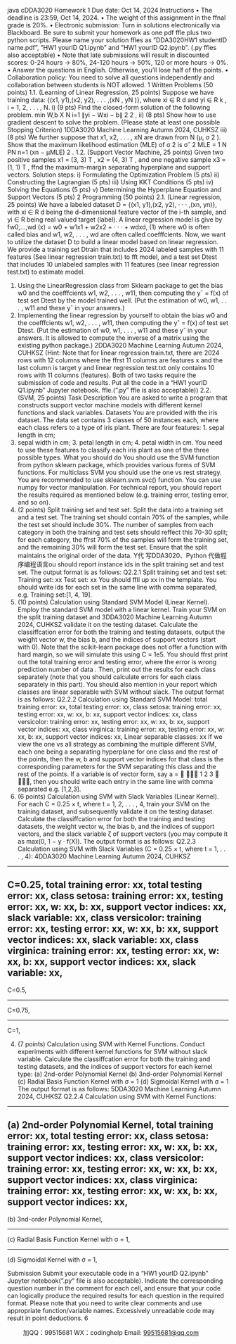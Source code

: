 java cDDA3020 Homework 1
Due date: Oct 14, 2024
Instructions
• The deadline is 23:59, Oct 14, 2024.
• The weight of this assignment in the ffnal grade is 20%.
• Electronic submission: Turn in solutions electronically via Blackboard. Be sure to submit
 your homework as one pdf ffle plus two python scripts. Please name your solution ffles as
”DDA3020HW1 studentID name.pdf”, ”HW1 yourID Q1.ipynb” and ”HW1 yourID Q2.ipynb”.
(.py ffles also acceptable)
• Note that late submissions will result in discounted scores: 0-24 hours → 80%, 24-120 hours
→ 50%, 120 or more hours → 0%.
• Answer the questions in English. Otherwise, you’ll lose half of the points.
• Collaboration policy: You need to solve all questions independently and collaboration between
students is NOT allowed.
1 Written Problems (50 points)
1.1. (Learning of Linear Regression, 25 points) Suppose we have training data:
{(x1, y1),(x2, y2), . . . ,(xN , yN )},
where xi ∈ R
d and yi ∈ R
k
, i = 1, 2, . . . , N.
i) (9 pts) Find the closed-form solution of the following problem.
min
W,b
X
N
i=1
∥yi − Wxi − b∥
2
2
,
ii) (8 pts) Show how to use gradient descent to solve the problem. (Please state at least one
possible Stopping Criterion)
1DDA3020 Machine Learning Autumn 2024, CUHKSZ
iii) (8 pts) We further suppose that x1, x2, . . . , xN are drawn from N (µ, σ
2
). Show that the
maximum likelihood estimation (MLE) of σ
2
is σˆ
2
MLE =
1
N
PN
n=1
(xn − µMLE)
2
.
1.2. (Support Vector Machine, 25 points) Given two positive samples x1 = (3, 3)
T
, x2 =
(4, 3)
T
, and one negative sample x3 = (1, 1)
T
, ffnd the maximum-margin separating hyperplane and
support vectors.
Solution steps:
i) Formulating the Optimization Problem (5 pts)
ii) Constructing the Lagrangian (5 pts)
iii) Using KKT Conditions (5 pts)
iv) Solving the Equations (5 pts)
v) Determining the Hyperplane Equation and Support Vectors (5 pts)
2 Programming (50 points)
2.1. (Linear regression, 25 points) We have a labeled dataset D = {(x1, y1),(x2, y2),
· · · ,(xn, yn)}, with xi ∈ R
d being the d-dimensional feature vector of the i-th sample, and yi ∈ R
being real valued target (label).
A linear regression model is give by
fw0,...,wd
(x) = w0 + w1x1 + w2x2 + · · · + wdxd, (1)
where w0 is often called bias and w1, w2, . . . , wd are often called coefffcients.
Now, we want to utilize the dataset D to build a linear model based on linear regression.
We provide a training set Dtrain that includes 2024 labeled samples with 11 features (See linear
 regression train.txt) to fft model, and a test set Dtest that includes 10 unlabeled samples with
11 features (see linear regression test.txt) to estimate model.
1. Using the LinearRegression class from Sklearn package to get the bias w0 and the coefffcients
w1, w2, . . . , w11, then computing the yˆ = f(x) of test set Dtest by the model trained well. (Put
the estimation of w0, w1, . . . , w11 and these yˆ in your answers.)
2. Implementing the linear regression by yourself to obtain the bias w0 and the coefffcients
w1, w2, . . . , w11, then computing the yˆ = f(x) of test set Dtest. (Put the estimation of
w0, w1, . . . , w11 and these yˆ in your answers. It is allowed to compute the inverse of a matrix
using the existing python package.)
2DDA3020 Machine Learning Autumn 2024, CUHKSZ
(Hint: Note that for linear regression train.txt, there are 2024 rows with 12 columns where the
ffrst 11 columns are features x and the last column is target y and linear regression test.txt
only contains 10 rows with 11 columns (features). Both of two tasks require the submission of
code and results. Put all the code in a “HW1 yourID Q1.ipynb” Jupyter notebook. ffle.(”.py”
ffle is also acceptable))
2.2. (SVM, 25 points)
Task Description You are asked to write a program that constructs support vector machine
models with different kernel functions and slack variables.
Datasets You are provided with the iris dataset. The data set contains 3 classes of 50 instances
each, where each class refers to a type of iris plant. There are four features: 1. sepal length in cm;
2. sepal width in cm; 3. petal length in cm; 4. petal width in cm. You need to use these features
to classify each iris plant as one of the three possible types.
What you should do You should use the SVM function from python sklearn package, which
provides various forms of SVM functions. For multiclass SVM you should use the one vs rest
strategy. You are recommended to use sklearn.svm.svc() function. You can use numpy for vector
manipulation. For technical report, you should report the results required as mentioned below (e.g.
training error, testing error, and so on).
1. (2 points) Split training set and test set. Split the data into a training set and a test set.
The training set should contain 70% of the samples, while the test set should include 30%.
The number of samples from each category in both the training and test sets should reffect
this 70-30 split; for each category, the ffrst 70% of the samples will form the training set, and
the remaining 30% will form the test set. Ensure that the split maintains the original order
of the data. Y代 写DDA3020、Python
代做程序编程语言ou should report instance ids in the split training set and test set. The output
format is as follows:
Q2.2.1 Split training set and test set:
Training set: xx
Test set: xx
You should ffll up xx in the template. You should write ids for each set in the same line with
comma separated, e.g. Training set:[1, 4, 19].
2. (10 points) Calculation using Standard SVM Model (Linear Kernel). Employ the
standard SVM model with a linear kernel. Train your SVM on the split training dataset and
3DDA3020 Machine Learning Autumn 2024, CUHKSZ
validate it on the testing dataset. Calculate the classiffcation error for both the training and
testing datasets, output the weight vector w, the bias b, and the indices of support vectors
(start with 0). Note that the scikit-learn package does not offer a function with hard margin,
so we will simulate this using C = 1e5. You should ffrst print out the total training error
and testing error, where the error is
wrong prediction
number of data
. Then, print out the results for each class
separately (note that you should calculate errors for each class separately in this part). You
should also mention in your report which classes are linear separable with SVM without slack.
The output format is as follows:
Q2.2.2 Calculation using Standard SVM Model:
total training error: xx, total testing error: xx,
class setosa:
training error: xx, testing error: xx,
w: xx, b: xx,
support vector indices: xx,
class versicolor:
training error: xx, testing error: xx,
w: xx, b: xx,
support vector indices: xx,
class virginica:
training error: xx, testing error: xx,
w: xx, b: xx,
support vector indices: xx,
Linear separable classes: xx
If we view the one vs all strategy as combining the multiple different SVM, each one being
a separating hyperplane for one class and the rest of the points, then the w, b and support
vector indices for that class is the corresponding parameters for the SVM separating this class
and the rest of the points. If a variable is of vector form, say a =


1
2
3

, then you should write
each entry in the same line with comma separated e.g. [1,2,3].
3. (6 points) Calculation using SVM with Slack Variables (Linear Kernel). For each
C = 0.25 × t, where t = 1, 2, . . . , 4, train your SVM on the training dataset, and subsequently
validate it on the testing dataset. Calculate the classiffcation error for both the training and
testing datasets, the weight vector w, the bias b, and the indices of support vectors, and the
slack variable ζ of support vectors (you may compute it as max(0, 1 − y · f(X)). The output
format is as follows:
Q2.2.3 Calculation using SVM with Slack Variables (C = 0.25 × t, where t = 1, . . . , 4):
4DDA3020 Machine Learning Autumn 2024, CUHKSZ
-------------------------------------------
C=0.25,
total training error: xx, total testing error: xx,
class setosa:
training error: xx, testing error: xx,
w: xx, b: xx,
support vector indices: xx,
slack variable: xx,
class versicolor:
training error: xx, testing error: xx,
w: xx, b: xx,
support vector indices: xx,
slack variable: xx,
class virginica:
training error: xx, testing error: xx,
w: xx, b: xx,
support vector indices: xx,
slack variable: xx,
-------------------------------------------
C=0.5,

-------------------------------------------
C=0.75,

-------------------------------------------
C=1,

4. (7 points) Calculation using SVM with Kernel Functions. Conduct experiments with
different kernel functions for SVM without slack variable. Calculate the classiffcation error
for both the training and testing datasets, and the indices of support vectors for each kernel
type:
(a) 2nd-order Polynomial Kernel
(b) 3nd-order Polynomial Kernel
(c) Radial Basis Function Kernel with σ = 1
(d) Sigmoidal Kernel with σ = 1
The output format is as follows:
5DDA3020 Machine Learning Autumn 2024, CUHKSZ
Q2.2.4 Calculation using SVM with Kernel Functions:
-------------------------------------------
(a) 2nd-order Polynomial Kernel,
total training error: xx, total testing error: xx,
class setosa:
training error: xx, testing error: xx,
w: xx, b: xx,
support vector indices: xx,
class versicolor:
training error: xx, testing error: xx,
w: xx, b: xx,
support vector indices: xx,
class virginica:
training error: xx, testing error: xx,
w: xx, b: xx,
support vector indices: xx,
-------------------------------------------
(b) 3nd-order Polynomial Kernel,

-------------------------------------------
(c) Radial Basis Function Kernel with σ = 1,

-------------------------------------------
(d) Sigmoidal Kernel with σ = 1,

Submission Submit your executable code in a “HW1 yourID Q2.ipynb” Jupyter notebook(”.py”
file is also acceptable). Indicate the corresponding question number in the comment for each cell,
and ensure that your code can logically produce the required results for each question in the required
format. Please note that you need to write clear comments and use appropriate function/variable
names. Excessively unreadable code may result in point deductions.
6

         
加QQ：99515681  WX：codinghelp  Email: 99515681@qq.com
